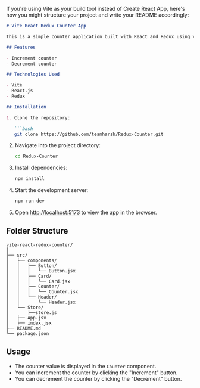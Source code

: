 If you're using Vite as your build tool instead of Create React App, here's how you might structure your project and write your README accordingly:

```markdown
# Vite React Redux Counter App

This is a simple counter application built with React and Redux using Vite as the build tool. It allows users to increment and decrement a counter value.

## Features

- Increment counter
- Decrement counter

## Technologies Used

- Vite
- React.js
- Redux

## Installation

1. Clone the repository:

   ```bash
   git clone https://github.com/teamharsh/Redux-Counter.git
   ```

2. Navigate into the project directory:

   ```bash
   cd Redux-Counter
   ```

3. Install dependencies:

   ```bash
   npm install
   ```

4. Start the development server:

   ```bash
   npm run dev
   ```

5. Open [http://localhost:5173](http://localhost:5173) to view the app in the browser.

## Folder Structure

```
vite-react-redux-counter/
│
├── src/
│   ├── components/
│   │   ├── Button/
│   │   │   └── Button.jsx
│   │   ├── Card/
│   │   │   └── Card.jsx
│   │   ├── Counter/
│   │   │   └── Counter.jsx
│   │   └── Header/
│   │       └── Header.jsx
│   └── Store/
│       ├──store.js
│   ├── App.jsx
│   ├── index.jsx
├── README.md
└── package.json
```

## Usage

- The counter value is displayed in the `Counter` component.
- You can increment the counter by clicking the "Increment" button.
- You can decrement the counter by clicking the "Decrement" button.
